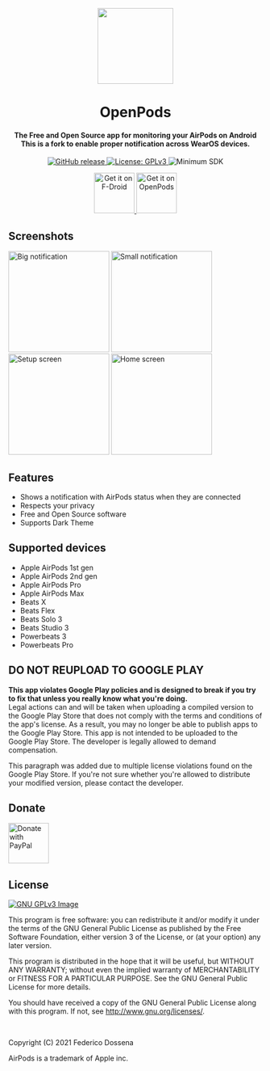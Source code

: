 <p align="center"><img src="fastlane/metadata/android/en-US/images/icon.png" width="150"></p> 
<h1 align="center"><b>OpenPods</b></h1>
<h4 align="center">The Free and Open Source app for monitoring your AirPods on Android
This is a fork to enable proper notification across WearOS devices.</h4>
<p align="center">
	<a href="https://github.com/adolfintel/OpenPods/releases">
		<img src="https://img.shields.io/github/release/adolfintel/OpenPods.svg?color=blueviolet" alt="GitHub release">
	</a>
	<a href="https://www.gnu.org/licenses/gpl-3.0">
		<img src="https://img.shields.io/badge/License-GPL%20v3-blue.svg" alt="License: GPLv3">
	</a>
	<img alt="Minimum SDK" src="https://img.shields.io/badge/API-23%2B-green">
</p>
<p align="center">
	<a href="https://f-droid.org/packages/com.dosse.airpods">
		<img src="assets/get-it-on-fdroid.png" alt="Get it on F-Droid" height="80">
	</a>
	<a href="https://downloads.fdossena.com/geth.php?r=openpods-apk">
		<img src="assets/get-it-on-openpods.png" alt="Get it on OpenPods" height="80">
	</a>
</p>

## Screenshots

[<img src="fastlane/metadata/android/en-US/images/phoneScreenshots/screen1.png"
    alt="Big notification"
    width="200">](fastlane/metadata/android/en-US/images/phoneScreenshots/screen1.png)
[<img src="fastlane/metadata/android/en-US/images/phoneScreenshots/screen2.png"
    alt="Small notification"
    width="200">](fastlane/metadata/android/en-US/images/phoneScreenshots/screen2.png)
[<img src="fastlane/metadata/android/en-US/images/phoneScreenshots/screen3.png"
    alt="Setup screen"
    width="200">](fastlane/metadata/android/en-US/images/phoneScreenshots/screen3.png)
[<img src="fastlane/metadata/android/en-US/images/phoneScreenshots/screen4.png"
    alt="Home screen"
    width="200">](fastlane/metadata/android/en-US/images/phoneScreenshots/screen4.png)
	
## Features

* Shows a notification with AirPods status when they are connected
* Respects your privacy
* Free and Open Source software
* Supports Dark Theme

## Supported devices

* Apple AirPods 1st gen
* Apple AirPods 2nd gen
* Apple AirPods Pro
* Apple AirPods Max
* Beats X
* Beats Flex
* Beats Solo 3
* Beats Studio 3
* Powerbeats 3
* Powerbeats Pro

## DO NOT REUPLOAD TO GOOGLE PLAY
**This app violates Google Play policies and is designed to break if you try to fix that unless you really know what you're doing.**<br />
Legal actions can and will be taken when uploading a compiled version to the Google Play Store that does not comply with the terms and conditions of the app's license. As a result, you may no longer be able to publish apps to the Google Play Store. This app is not intended to be uploaded to the Google Play Store. The developer is legally allowed to demand compensation.

This paragraph was added due to multiple license violations found on the Google Play Store. If you're not sure whether you're allowed to distribute your modified version, please contact the developer.

## Donate
<a href="https://www.paypal.me/sineisochronic"><img src="assets/donate-with-paypal.png" alt="Donate with PayPal" height="80"></a>

## License
[![GNU GPLv3 Image](https://www.gnu.org/graphics/gplv3-127x51.png)](https://www.gnu.org/licenses/gpl-3.0.en.html)  

This program is free software: you can redistribute it and/or modify
it under the terms of the GNU General Public License as published by
the Free Software Foundation, either version 3 of the License, or
(at your option) any later version.

This program is distributed in the hope that it will be useful,
but WITHOUT ANY WARRANTY; without even the implied warranty of
MERCHANTABILITY or FITNESS FOR A PARTICULAR PURPOSE.  See the
GNU General Public License for more details.

You should have received a copy of the GNU General Public License
along with this program.  If not, see <http://www.gnu.org/licenses/>.

&nbsp;
&nbsp;

Copyright (C) 2021 Federico Dossena

AirPods is a trademark of Apple inc.

